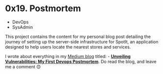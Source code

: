 # 0x19. Postmortem
* DevOps
* SysAdmin

This project contains the content for my personal blog post detailing the journey of setting up the server-side infrastructure for SpotIt, an application designed to help users locate the nearest stores and services.

I wrote about everything in my <a href="https://medium.com/@abrahamfolorunso6/">Medium blog</a> titled:
	- <strong><a href="https://medium.com/@abrahamfolorunso6/unveiling-vulnerabilities-my-first-devops-postmortem-38e6e3fa6bfe">Unveiling Vulnerabilities: My First Devops Postmortem</a></strong>.
Do read the blog, and leave me a comment 😊
